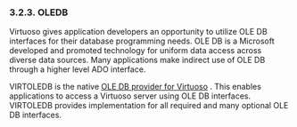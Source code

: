 <div>

<div>

<div>

<div>

### 3.2.3. OLEDB

</div>

</div>

</div>

Virtuoso gives application developers an opportunity to utilize OLE DB
interfaces for their database programming needs. OLE DB is a Microsoft
developed and promoted technology for uniform data access across diverse
data sources. Many applications make indirect use of OLE DB through a
higher level ADO interface.

VIRTOLEDB is the native <a href="virtoledb.html" class="link"
title="7.5. OLE DB Provider for Virtuoso">OLE DB provider for
Virtuoso</a> . This enables applications to access a Virtuoso server
using OLE DB interfaces. VIRTOLEDB provides implementation for all
required and many optional OLE DB interfaces.

</div>
